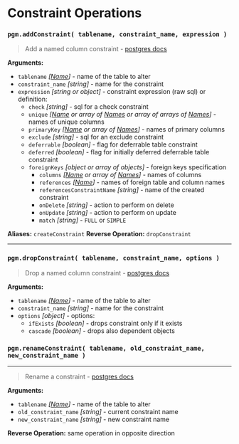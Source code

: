 # Constraint Operations

### `pgm.addConstraint( tablename, constraint_name, expression )`

> Add a named column constraint - [postgres docs](http://www.postgresql.org/docs/current/static/sql-altertable.html)

**Arguments:**

- `tablename` _[[Name](https://github.com/salsita/node-pg-migrate/blob/master/docs/migrations.md#Type)]_ - name of the table to alter
- `constraint_name` _[string]_ - name for the constraint
- `expression` _[string or object]_ - constraint expression (raw sql) or definition:
  - `check` _[string]_ - sql for a check constraint
  - `unique` _[[Name](https://github.com/salsita/node-pg-migrate/blob/master/docs/migrations.md#Type) or array of [Names](https://github.com/salsita/node-pg-migrate/blob/master/docs/migrations.md#Type) or array of arrays of [Names](https://github.com/salsita/node-pg-migrate/blob/master/docs/migrations.md#Type)]_ - names of unique columns
  - `primaryKey` _[[Name](https://github.com/salsita/node-pg-migrate/blob/master/docs/migrations.md#Type) or array of [Names](https://github.com/salsita/node-pg-migrate/blob/master/docs/migrations.md#Type)]_ - names of primary columns
  - `exclude` _[string]_ - sql for an exclude constraint
  - `deferrable` _[boolean]_ - flag for deferrable table constraint
  - `deferred` _[boolean]_ - flag for initially deferred deferrable table constraint
  - `foreignKeys` _[object or array of objects]_ - foreign keys specification
    - `columns` _[[Name](https://github.com/salsita/node-pg-migrate/blob/master/docs/migrations.md#Type) or array of [Names](https://github.com/salsita/node-pg-migrate/blob/master/docs/migrations.md#Type)]_ - names of columns
    - `references` _[[Name](https://github.com/salsita/node-pg-migrate/blob/master/docs/migrations.md#Type)]_ - names of foreign table and column names
    - `referencesConstraintName` _[string]_ - name of the created constraint
    - `onDelete` _[string]_ - action to perform on delete
    - `onUpdate` _[string]_ - action to perform on update
    - `match` _[string]_ - `FULL` or `SIMPLE`

**Aliases:** `createConstraint`
**Reverse Operation:** `dropConstraint`

---

### `pgm.dropConstraint( tablename, constraint_name, options )`

> Drop a named column constraint - [postgres docs](http://www.postgresql.org/docs/current/static/sql-altertable.html)

**Arguments:**

- `tablename` _[[Name](https://github.com/salsita/node-pg-migrate/blob/master/docs/migrations.md#Type)]_ - name of the table to alter
- `constraint_name` _[string]_ - name for the constraint
- `options` _[object]_ - options:
  - `ifExists` _[boolean]_ - drops constraint only if it exists
  - `cascade` _[boolean]_ - drops also dependent objects

### `pgm.renameConstraint( tablename, old_constraint_name, new_constraint_name )`

---

> Rename a constraint - [postgres docs](http://www.postgresql.org/docs/current/static/sql-altertable.html)

**Arguments:**

- `tablename` _[[Name](https://github.com/salsita/node-pg-migrate/blob/master/docs/migrations.md#Type)]_ - name of the table to alter
- `old_constraint_name` _[string]_ - current constraint name
- `new_constraint_name` _[string]_ - new constraint name

**Reverse Operation:** same operation in opposite direction
